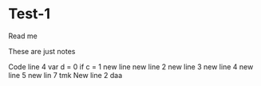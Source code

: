 # Test-1

Read me 



These are just notes 

Code line 4 var d = 0
if c = 1
new line 
new line 2 
new line 3
new line 4
new line 5
new lin 7
tmk
New line 2
daa 
